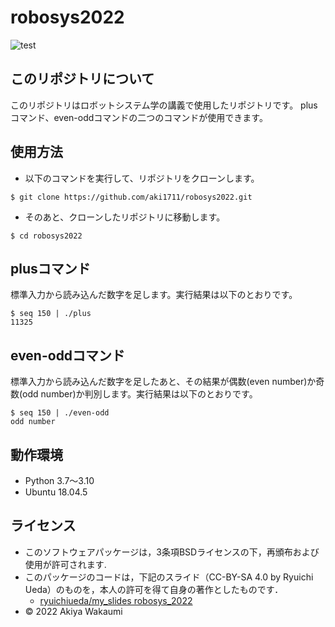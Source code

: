 # robosys2022
![test](https://github.com/aki1711/robosys2022/actions/workflows/test.yml/badge.svg)

## このリポジトリについて
このリポジトリはロボットシステム学の講義で使用したリポジトリです。
plusコマンド、even-oddコマンドの二つのコマンドが使用できます。

## 使用方法
* 以下のコマンドを実行して、リポジトリをクローンします。
```
$ git clone https://github.com/aki1711/robosys2022.git
```
* そのあと、クローンしたリポジトリに移動します。
```
$ cd robosys2022
``` 
## plusコマンド
標準入力から読み込んだ数字を足します。実行結果は以下のとおりです。
```
$ seq 150 | ./plus
11325
```
## even-oddコマンド
標準入力から読み込んだ数字を足したあと、その結果が偶数(even number)か奇数(odd number)か判別します。実行結果は以下のとおりです。
```
$ seq 150 | ./even-odd
odd number
```

## 動作環境
* Python 3.7〜3.10
* Ubuntu 18.04.5

## ライセンス
* このソフトウェアパッケージは，3条項BSDライセンスの下，再頒布および使用が許可されます.
* このパッケージのコードは，下記のスライド（CC-BY-SA 4.0 by Ryuichi Ueda）のものを，本人の許可を得て自身の著作としたものです．
    * [ryuichiueda/my_slides robosys_2022](https://github.com/ryuichiueda/my_slides/tree/master/robosys_2022)
* © 2022 Akiya Wakaumi
